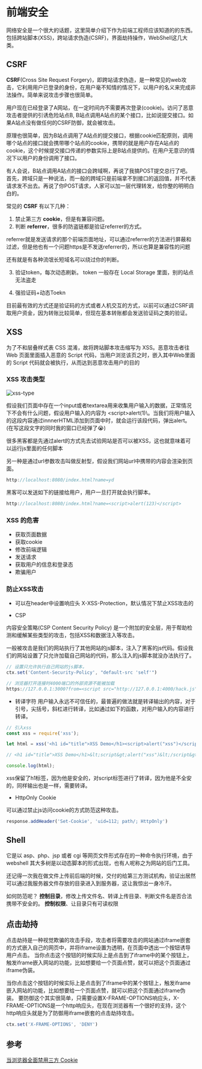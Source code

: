 # 前端安全

网络安全是一个很大的话题，这里简单介绍下作为前端工程师应该知道的的东西。包括跨站脚本(XSS)，跨站请求伪造(CSRF)，界面劫持操作，WebShell这几大类。

## CSRF 

**CSRF**(Cross Site Request Forgery)，即跨站请求伪造，是一种常见的web攻击，它利用用户已登录的身份，在用户毫不知情的情况下，以用户的名义来完成非法操作。简单来说攻击步骤也很简单。

用户现在已经登录了A网站，在一定时间内不需要再次登录(cookie)。访问了恶意攻击者提供的引诱危险站点B, B站点调用A站点的某个接口，比如说提交接口。如果A站点没有做任何的CSRF防御，就会被攻击。

原理也很简单，因为B站点调用了A站点的提交接口，根据cookie匹配原则，调用哪个站点的接口就会携带哪个站点的cookie，携带的就是用户存在A站点的cookie，这个时候提交接口传递的参数实际上是B站点提供的。在用户无意识的情况下以用户的身份调用了接口。

有人会说，B站点调用A站点的接口会跨域啊，再说了我搞POST提交总行了吧。 首先，跨域只是一种说法，而一般的跨域只是前端拿不到接口的返回值，并不代表请求发不出去。再说了你POST请求，人家可以加一层代理转发，给你整的明明白白的。

常见的 **CSRF** 有以下几种：

1. 禁止第三方 **cookie**，但是有兼容问题。
2. 判断 **referrer**，很多的防盗链都是验证referrer的方式。

referrer就是发送请求的那个前端页面地址，可以通过referrer的方法进行屏蔽和过滤，但是他也有一个问题https是不发送referrer的，所以也算是兼容性的问题

还有就是有各种流氓长短域名可以绕过你的判断。

3. 验证token，每次动态刷新。
token 一般存在 Local Storage 里面，别的站点无法盗走

4. 强验证码+动态Toekn

目前最有效的方式还是验证码的方式或者人机交互的方式，以前可以通过CSRF调取用户资金，因为转账比较简单，但现在基本转账都会发送验证码之类的验证。

## XSS

为了不和层叠样式表 CSS 混淆，故将跨站脚本攻击缩写为 XSS。恶意攻击者往 Web 页面里面插入恶意的 Script 代码，当用户浏览该页之时，嵌入其中Web里面的 Script 代码就会被执行，从而达到恶意攻击用户的目的


### XSS 攻击类型

![xss-type](/safe/xss-type.png)

假设我们页面中存在一个input或者textarea用来收集用户输入的数据，正常情况下不会有什么问题，假设用户输入的内容为 \<script>alert(1)</script>\。当我们将用户输入的这段内容通过innnerHTML添加到页面中时，就会运行该段代码，弹出alert。(在写这段文字的同时我的窗口已经弹了😭)

很多黑客都是先通过alert的方式先去试验网站是否可以被XSS，这也就意味着可以运行js里面的任何脚本

另一种是通过url参数攻击叫做反射型，假设我们网站url中携带的内容会渲染到页面。

```js
http://localhost:8080/index.html?name=yd
```

黑客可以发送如下的链接给用户，用户一旦打开就会执行脚本。

```js
http://localhost:8080/index.html?name=<script>alert(123)</script>
```

###  XSS 的危害
- 获取页面数据
- 获取cookie
- 修改前端逻辑
- 发送请求
- 获取用户的信息和登录态
- 欺骗用户


### 防止XSS攻击

- 可以在header中设置响应头 X-XSS-Protection，默认情况下禁止XSS攻击的

- CSP

内容安全策略(CSP Content Security Policy) 是一个附加的安全层，用于帮助检测和缓解某些类型的攻击，包括XSS和数据注入等攻击。

一般被攻击是我们的网站执行了其他网站的js脚本，注入了黑客的js代码。假设我们的网站设置了只允许加载自己网站的代码，那么注入的js脚本就没办法执行了。

```js
// 设置只允许执行自己网站的js脚本，
ctx.set('Content-Security-Policy', "default-src 'self'")

// 浏览器打开连接时4000端口的外部资源不能被加载
https://127.0.0.1:3000?from=<script src="http://127.0.0.1:4000/hack.js"></script>
```

- 转译字符
用户输入永远不可信任的，最普遍的做法就是转译输出的内容，对于引号，尖括号，斜杠进行转译，比如通过如下的函数，对用户输入的内容进行转译。

```js
// 引入xss
const xss = require('xss');

let html = xss('<h1 id="title">XSS Demo</h1><script>alert("xss")</script>');

// <h1 id="title">XSS Demo</h1>&lt;script&gt;alert("xss")&lt;/script&gt;

console.log(html);
```

xss保留了h1标签，因为他是安全的，对script标签进行了转译，因为他是不全安的，同样输出也是一样，需要转译。

- HttpOnly Cookie

可以通过禁止js访问cookie的方式防范这种攻击。

```js
response.addHeader('Set-Cookie', 'uid=112; path/; HttpOnly')
```

## Shell

它是以 asp、php、jsp 或者 cgi 等网页文件形式存在的一种命令执行环境，由于 webshell 其大多树是以动态脚本的形式出现，也有人呢称之为网站的后门工具。


还记得一次我在做文件上传前后端的时候，交付的给第三方测试机构，验证出居然可以通过我服务器文件存放的目录进入到服务器，这让我惊出一身冷汗。


如何防范呢？
**控制目录**，修改上传文件名、转译上传目录、判断文件名是否合法携带不安全的。
**控制权限**、让目录只有可读权限

## 点击劫持

点击劫持是一种视觉欺骗的攻击手段，攻击者将需要攻击的网站通过iframe嵌套的方式嵌入自己的网页中，并将iframe设置为透明，在页面中透出一个按钮诱导用户点击。
当你点击这个按钮的时候实际上是点击到了iframe中的某个按钮上，触发iframe嵌入网站的功能，比如想要给一个页面点赞，就可以把这个页面通过iframe伪装。

当你点击这个按钮的时候实际上是点击到了iframe中的某个按钮上，触发iframe嵌入网站的功能，比如想要给一个页面点赞，就可以把这个页面通过iframe伪装。
要防御这个其实很简单，只需要设置X-FRAME-OPTIONS响应头，X-FRAME-OPTIONS是一个http响应头，在现在浏览器有一个很好的支持，这个http响应头就是为了防御用iframe嵌套的点击劫持攻击。

```js
ctx.set('X-FRAME-OPTIONS', 'DENY')
```

## 参考

[当浏览器全面禁用三方 Cookie](https://segmentfault.com/a/1190000022386152)